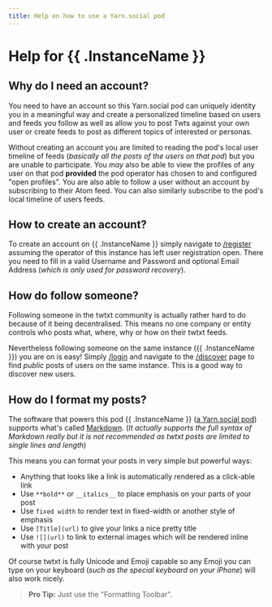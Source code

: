 ```yaml
---
title: Help on how to use a Yarn.social pod
---
```


# Help for {{ .InstanceName }}

## Why do I need an account?

You need to have an account so this Yarn.social pod can uniquely identity you
in a meaningful way and create a personalized timeline based on users
and feeds you follow as well as allow you to post Twts against your own
user or create feeds to post as different topics of interested or personas.

Without creating an account you are limited to reading the pod's local
user timeline of feeds (_basically all the posts of the users on that pod_)
but you are unable to participate. You _may_ also be able to view the
profiles of any user on that pod **provided** the pod operator has chosen to
and configured "open profiles". You are also able to follow a user without an
account by subscribing to their Atom feed. You can also similarly subscribe to
the pod's local timeline of users feeds.

## How to create an account?

To create an account on {{ .InstanceName }} simply navigate to
[/register](/register) assuming the operator of this
instance has left user registration open. There you need to fill
in a valid Username and Password and optional Email Address
(_which is only used for password recovery_).

## How do follow someone?

Following someone in the twtxt community is actually rather hard to do
because of it being decentralised. This means no one company or entity
controls who posts what, where, why or how on their twtxt feeds.


Nevertheless following someone on the same instance ({{ .InstanceName }})
you are on is easy! Simply [/login](/login) and navigate to the
[/discover](/discover) page to find _public_ posts of
users on the same instance. This is a good way to discover new users.

## How do I format my posts?

The software that powers this pod {{ .InstanceName }} ([a Yarn.social pod](https://git.mills.io/yarnsocial/yarn))
supports what's called [Markdown](https://en.wikipedia.org/wiki/Markdown).
(_It actually supports the full syntax of Markdown really but it is not recommended as twtxt posts are limited to single lines and length_)

This means you can format your posts in very simple but powerful ways:

- Anything that looks like a link is automatically rendered as a click-able link
- Use `**bold**` or `__italics__` to place emphasis on your parts of your post
- Use `fixed width` to render text in fixed-width or another style of emphasis
- Use `[Title](url)` to give your links a nice pretty title
- Use `![](url)` to link to external images which will be rendered inline with your post

Of course twtxt is fully Unicode and Emoji capable so any Emoji you
can type on your keyboard (_such as the special keyboard on your iPhone_)
will also work nicely.

> **Pro Tip:** Just use the "Formatting Toolbar".

